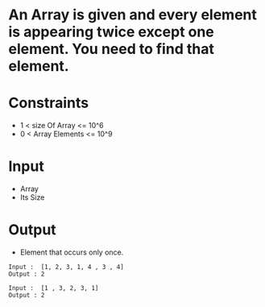 # An Array is given and every element is appearing twice except one element. You need to find that element.

# Constraints
-  1 < size Of Array <= 10^6
-  0 < Array Elements <= 10^9

# Input
- Array
- Its Size

# Output
- Element that occurs only once.

```
Input :  [1, 2, 3, 1, 4 , 3 , 4]
Output : 2 

Input :  [1 , 3, 2, 3, 1]
Output : 2
```

